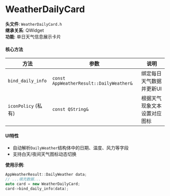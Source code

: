 # **WeatherDailyCard**

**头文件**: `WeatherDailyCard.h`  
**继承关系**: QWidget  
**功能**: 单日天气信息展示卡片  

#### **核心方法**

| 方法                | 参数                                    | 说明                         |
| ------------------- | --------------------------------------- | ---------------------------- |
| `bind_daily_info`   | `const AppWeatherResult::DailyWeather&` | 绑定每日天气数据并更新UI     |
| `iconPolicy` (私有) | `const QString&`                        | 根据天气现象文本设置对应图标 |

#### **UI特性**

- 自动解析`DailyWeather`结构体中的日期、温度、风力等字段
- 支持白天/夜间天气图标动态切换

**使用示例**:

```cpp
AppWeatherResult::DailyWeather data;
// ...填充数据...
auto card = new WeatherDailyCard;
card->bind_daily_info(data);
```
